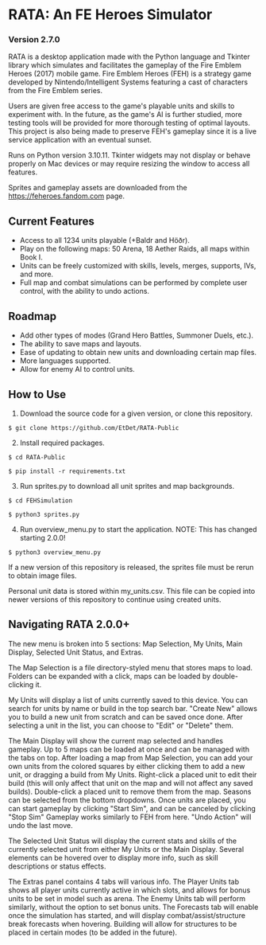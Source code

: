 # RATA: An FE Heroes Simulator</h1>
### Version 2.7.0

RATA is a desktop application made with the Python language and Tkinter library which simulates and facilitates 
the gameplay of the Fire Emblem Heroes (2017) mobile game. Fire Emblem Heroes (FEH) is a strategy game developed
by Nintendo/Intelligent Systems featuring a cast of characters from the Fire Emblem series.

Users are given free access to the game's playable units and skills to experiment with. In the future, as the 
game's AI is further studied, more testing tools will be provided for more thorough testing of optimal layouts.
This project is also being made to preserve FEH's gameplay since it is a live service application with an eventual
sunset.

Runs on Python version 3.10.11. Tkinter widgets may not display or behave properly on Mac devices or may require resizing
the window to access all features.

Sprites and gameplay assets are downloaded from the https://feheroes.fandom.com page.

<h2>Current Features</h2>
<ul>
  <li>Access to all 1234 units playable (+Baldr and Höðr).</li>
  <li>Play on the following maps: 50 Arena, 18 Aether Raids, all maps within Book I.</li>
  <li>Units can be freely customized with skills, levels, merges, supports, IVs, and more.</li>
  <li>Full map and combat simulations can be performed by complete user control, with the ability to undo actions.</li>
</ul>

<h2>Roadmap</h2>
<ul>
  <li>Add other types of modes (Grand Hero Battles, Summoner Duels, etc.).</li>
  <li>The ability to save maps and layouts.</li>
  <li>Ease of updating to obtain new units and downloading certain map files.</li>
  <li>More languages supported.</li>
  <li>Allow for enemy AI to control units.</li>
</ul>

<h2>How to Use</h2>

1. Download the source code for a given version, or clone this repository.
   
```
$ git clone https://github.com/EtDet/RATA-Public
```


2. Install required packages.
```
$ cd RATA-Public
```
```
$ pip install -r requirements.txt
```

3. Run sprites.py to download all unit sprites and map backgrounds.
```
$ cd FEHSimulation
```
```
$ python3 sprites.py
```

4. Run overview_menu.py to start the application. NOTE: This has changed starting 2.0.0!
```
$ python3 overview_menu.py
```

If a new version of this repository is released, the sprites file must be rerun to obtain image files.

Personal unit data is stored within my_units.csv. This file can be copied into newer versions of this repository to continue using created units.

<h2>Navigating RATA 2.0.0+</h2>
The new menu is broken into 5 sections: Map Selection, My Units, Main Display, Selected Unit Status, and Extras.

The Map Selection is a file directory-styled menu that stores maps to load. Folders can be expanded with a click, maps can be loaded by double-clicking it.

My Units will display a list of units currently saved to this device. You can search for units by name or build in the top search bar. "Create New" allows
you to build a new unit from scratch and can be saved once done. After selecting a unit in the list, you can choose to "Edit" or "Delete" them.

The Main Display will show the current map selected and handles gameplay. Up to 5 maps can be loaded at once and can be managed with the tabs on top. 
After loading a map from Map Selection, you can add your own units from the colored squares by either clicking them to add a new unit, or dragging a 
build from My Units. Right-click a placed unit to edit their build (this will only affect that unit on the map and will not affect any saved builds).
Double-click a placed unit to remove them from the map. Seasons can be selected from the bottom dropdowns. Once units are placed, you can start 
gameplay by clicking "Start Sim", and can be canceled by clicking "Stop Sim" Gameplay works similarly to FEH from here. "Undo Action" will undo the
last move.

The Selected Unit Status will display the current stats and skills of the currently selected unit from either My Units or the Main Display. Several
elements can be hovered over to display more info, such as skill descriptions or status effects.

The Extras panel contains 4 tabs will various info. The Player Units tab shows all player units currently active in which slots, and allows for bonus 
units to be set in model such as arena. The Enemy Units tab will perform similarly, without the option to set bonus units. The Forecasts tab will
enable once the simulation has started, and will display combat/assist/structure break forecasts when hovering. Building will allow for structures to
be placed in certain modes (to be added in the future).